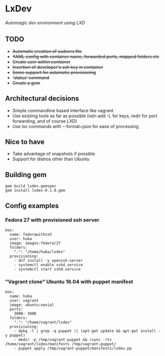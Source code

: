 # LxDev
###### Automagic dev environment using LXD

## TODO
* ~~Automatic creation of sudoers file~~
* ~~YAML config with container name, forwarded ports, mapped folders etc~~
* ~~Create user within container~~
* ~~Insertion of developer's ssh key in container~~
* ~~Some support for automatic provisioning~~
* ~~'status' command~~
* ~~Create a gem~~

## Architectural decisions
* Simple commandline based interface like vagrant
* Use existing tools as far as possible (ssh-add -L for keys, redir for port forwarding, and of course LXD)
* Use lxc commands with --format=json for ease of processing

## Nice to have
* Take advantage of snapshots if possible
* Support for distros other than Ubuntu

## Building gem
```
gem build lxdev.gemspec
gem install lxdev-0.1.0.gem
```

## Config examples

### Fedora 27 with provisioned ssh server
```
box:
  name: fedorawithssh
  user: huba
  image: images:fedora/27
  folders:
    ".": "/home/huba/lxdev"
  provisioning:
    - dnf install -y openssh-server
    - systemctl enable sshd.service
    - systemctl start sshd.service
```

### "Vagrant clone" Ubuntu 16.04 with puppet manifest
```
box:
  name: huba
  user: vagrant
  image: ubuntu:xenial
  ports:
    3000: 3000
  folders:
    ".": "/home/vagrant/lxdev"
  provisioning:
    - dpkg -l | grep -q puppet || (apt-get update && apt-get install -y puppet)
    - mkdir -p /tmp/vagrant-puppet && rsync -rtv /home/vagrant/lxdev/manifests /tmp/vagrant-puppet/
    - puppet apply /tmp/vagrant-puppet/manifests/lxdev.pp
```

